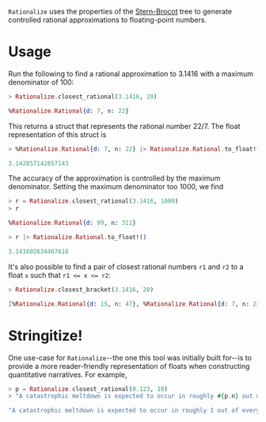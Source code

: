 `Rationalize` uses the properties of the 
[Stern-Brocot](https://en.wikipedia.org/wiki/Stern%E2%80%93Brocot_tree) tree to 
generate controlled rational approximations to floating-point numbers.

# Usage

Run the following to find a rational approximation to 3.1416 with a maximum 
denominator of 100:

```elixir
> Rationalize.closest_rational(3.1416, 20)

%Rationalize.Rational{d: 7, n: 22}
```

This returns a struct that represents the rational number 22/7. The float
representation of this struct is

```elixir
> %Rationalize.Rational{d: 7, n: 22} |> Rationalize.Rational.to_float!()

3.142857142857143
```

The accuracy of the approximation is controlled by the maximum
denominator. Setting the maximum denominator too 1000, we find

```elixir
> r = Rationalize.closest_rational(3.1416, 1000)
> r

%Rationalize.Rational{d: 99, n: 311}

> r |> Rationalize.Rational.to_float!()

3.141602634467618
```

It's also possible to find a pair of closest rational numbers `r1` and `r2` to
a float `x` such that `r1 <= x <= r2`:

```elixir
> Rationalize.closest_bracket(3.1416, 20)

[%Rationalize.Rational{d: 15, n: 47}, %Rationalize.Rational{d: 7, n: 22}]
```

# Stringitize!

One use-case for `Rationalize`--the one this tool was initially built for--is to provide
a more reader-friendly representation of floats when constructing quantitative narratives.
For example,

```elixir
> p = Rationalize.closest_rational(0.123, 10)
> "A catastrophic meltdown is expected to occur in roughly #{p.n} out of every #{p.d} reactors."

"A catastrophic meltdown is expected to occur in roughly 1 out of every 8 reactors."
```


